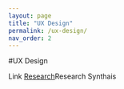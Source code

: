 ```yaml
---
layout: page
title: "UX Design"
permalink: /ux-design/
nav_order: 2
---
```


#UX Design 

Link	[Research](/research)Research
Synthais
